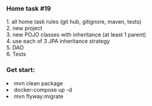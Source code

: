 <h3>Home task #19</h3>
1. all home task rules (git hub, gitignore, maven, tests)<br>
2. new project<br>
3. new POJO classes with inheritance (at least 1 parent)<br>
4. use each of 3 JPA inheritance strategy<br>
5. DAO<br>
6. Tests<br>
   
<h3>Get start:</h3>
<li>mvn clean package
<li>docker-compose up -d
<li>mvn flyway:migrate